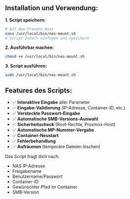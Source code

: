 

## Installation und Verwendung:

**1. Script speichern:**
```bash
# Auf dem Proxmox-Host
nano /usr/local/bin/nas-mount.sh
# Script-Inhalt einfügen und speichern
```

**2. Ausführbar machen:**
```bash
chmod +x /usr/local/bin/nas-mount.sh
```

**3. Script ausführen:**
```bash
sudo /usr/local/bin/nas-mount.sh
```

## Features des Scripts:

- ✅ **Interaktive Eingabe** aller Parameter
- ✅ **Eingabe-Validierung** (IP-Adresse, Container-ID, etc.)
- ✅ **Versteckte Passwort-Eingabe**
- ✅ **Automatische SMB-Versions-Auswahl**
- ✅ **Sicherheitscheck** (Root-Rechte, Proxmox-Host)
- ✅ **Automatische MP-Nummer-Vergabe**
- ✅ **Container-Neustart**
- ✅ **Fehlerbehandlung**
- ✅ **Aufräumen** (temporäre Dateien löschen)

Das Script fragt dich nach:
- NAS IP-Adresse
- Freigabename
- Benutzername/Passwort
- Container-ID
- Gewünschter Pfad im Container
- SMB-Version
